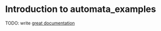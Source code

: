 # Introduction to automata_examples

TODO: write [great documentation](http://jacobian.org/writing/what-to-write/)
